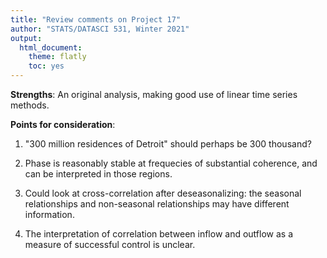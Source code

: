 ```yaml
---
title: "Review comments on Project 17"
author: "STATS/DATASCI 531, Winter 2021"
output:
  html_document:
    theme: flatly
    toc: yes
---
```


**Strengths**: An original analysis, making good use of linear time series methods.

**Points for consideration**:

1. "300 million residences of Detroit" should perhaps be 300 thousand?

2. Phase is reasonably stable at frequecies of substantial coherence, and can be interpreted in those regions.

3. Could look at cross-correlation after deseasonalizing: the seasonal relationships and non-seasonal relationships may have different information.

4. The interpretation of correlation between inflow and outflow as a measure of successful control is unclear. 



